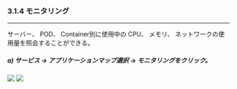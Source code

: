 ### 3.1.4 モニタリング

---

サーバー、 POD、 Container別に使用中の CPU、 メモリ、 ネットワークの使用量を照会することができる。

##### a\) サービス → アプリケーションマップ選択 → モニタリングをクリック。
![](/assets/EN/2.5/3.1.4_1.png) 
![](/assets/EN/2.5/3.1.4_2.png)




